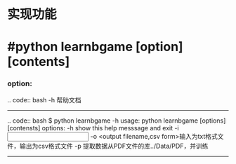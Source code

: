 # 实现功能
# #python learnbgame [option] [contents]
###   option:
.. code:: bash
-h 帮助文档
            
            
            
-----------------------------
.. code:: bash
            $ python learnbgame -h
            usage: python learnbgame [options] [contensts]
                        options:
                        -h show this help messsage and exit
                        -i<input text files> -o <output filename,csv form>输入为txt格式文件，输出为csv格式文件
                        -p 提取数据从PDF文件的库../Data/PDF，并训练 
                        
---------------------------
